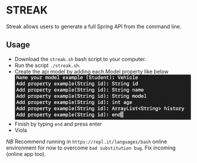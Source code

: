 # STREAK
Streak allows users to generate a full Spring API from the command line.

## Usage
- Download the `streak.sh` bash script to your computer.
- Run the script `./streak.sh`.
- Create the api model by adding each Model property like below
![](images/screen.png)
- Finish by typing `end` and press enter
- Viola


*NB* Recommend running in `https://repl.it/languages/bash` online environment for now to overcome `bad substitution bug`. Fix incoming (online app too).
